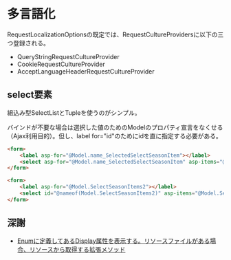 # 多言語化

RequestLocalizationOptionsの既定では、RequestCultureProvidersに以下の三つ登録される。

- QueryStringRequestCultureProvider
- CookieRequestCultureProvider
- AcceptLanguageHeaderRequestCultureProvider

## select要素

組込み型SelectListとTupleを使うのがシンプル。

バインドが不要な場合は選択した値のためのModelのプロパティ宣言をなくせる（Ajax利用目的）。但し、label for="id"のためにidを直に指定する必要がある。

```html
<form>
    <label asp-for="@Model.name_SelectedSelectSeasonItem"></label>
    <select asp-for="@Model.name_SelectedSelectSeasonItem" asp-items="@Model.SelectSeasonItems"></select>
</form>

<form>
    <label asp-for="@Model.SelectSeasonItems2"></label>
    <select id="@nameof(Model.SelectSeasonItems2)" asp-items="@Model.SelectSeasonItems2"></select>
</form>
```

## 深謝

- [Enumに定義してあるDisplay属性を表示する。リソースファイルがある場合、リソースから取得する拡張メソッド](https://qiita.com/mak_in/items/7909e51d249826115403)
